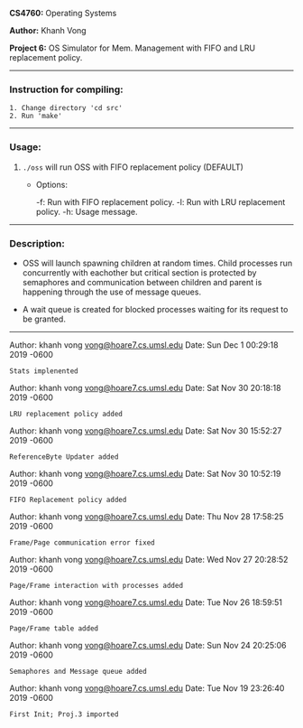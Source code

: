 **CS4760:**		Operating Systems

**Author:**		Khanh Vong

**Project 6:**	OS Simulator for Mem. Management with FIFO and LRU replacement policy.

-------------------------------------------------------------------------------

### Instruction for compiling:

	1. Change directory 'cd src'
	2. Run 'make'

-------------------------------------------------------------------------------

### Usage:
1. `./oss` will run OSS with FIFO replacement policy (DEFAULT)
    - Options:

        -f: Run with FIFO replacement policy.
        -l: Run with LRU replacement policy.
        -h: Usage message.

-------------------------------------------------------------------------------

### Description:
- OSS will launch spawning children at random times. Child processes run concurrently with eachother but critical section is protected by semaphores and communication between children and parent is happening through the use of message queues.

- A wait queue is created for blocked processes waiting for its request to be granted.

-------------------------------------------------------------------------------

Author: khanh vong <vong@hoare7.cs.umsl.edu>
Date:   Sun Dec 1 00:29:18 2019 -0600

    Stats implenented

Author: khanh vong <vong@hoare7.cs.umsl.edu>
Date:   Sat Nov 30 20:18:18 2019 -0600

    LRU replacement policy added

Author: khanh vong <vong@hoare7.cs.umsl.edu>
Date:   Sat Nov 30 15:52:27 2019 -0600

    ReferenceByte Updater added

Author: khanh vong <vong@hoare7.cs.umsl.edu>
Date:   Sat Nov 30 10:52:19 2019 -0600

    FIFO Replacement policy added

Author: khanh vong <vong@hoare7.cs.umsl.edu>
Date:   Thu Nov 28 17:58:25 2019 -0600

    Frame/Page communication error fixed

Author: khanh vong <vong@hoare7.cs.umsl.edu>
Date:   Wed Nov 27 20:28:52 2019 -0600

    Page/Frame interaction with processes added

Author: khanh vong <vong@hoare7.cs.umsl.edu>
Date:   Tue Nov 26 18:59:51 2019 -0600

    Page/Frame table added

Author: khanh vong <vong@hoare7.cs.umsl.edu>
Date:   Sun Nov 24 20:25:06 2019 -0600

    Semaphores and Message queue added

Author: khanh vong <vong@hoare7.cs.umsl.edu>
Date:   Tue Nov 19 23:26:40 2019 -0600

    First Init; Proj.3 imported
